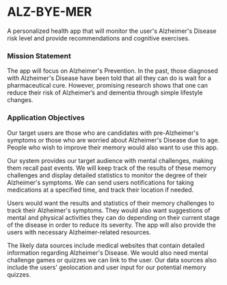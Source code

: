 # ALZ-BYE-MER
A personalized health app that will monitor the user's Alzheimer's Disease risk level and provide recommendations and cognitive exercises.

### Mission Statement

The app will focus on Alzheimer's Prevention.
In the past, those diagnosed with Alzheimer's Disease have been told that all they can do is wait for a pharmaceutical cure.  However, promising research shows that one can reduce their risk of Alzheimer’s and dementia through simple lifestyle changes. 

### Application Objectives

Our target users are those who are candidates with pre-Alzheimer's symptoms or those who are worried about Alzheimer's Disease due to age.  People who wish to improve their memory would also want to use this app.

Our system provides our target audience with mental challenges, making them recall past events.  We will keep track of the results of these memory challenges and display detailed statistics to monitor the degree of their Alzheimer's symptoms.  We can send users notifications for taking medications at a specified time, and track their location if needed.

Users would want the results and statistics of their memory challenges to track their Alzheimer's symptoms.  They would also want suggestions of mental and physical activities they can do depending on their current stage of the disease in order to reduce its severity. The app will also provide the users with necessary Alzheimer-related resources.

The likely data sources include medical websites that contain detailed information regarding Alzheimer's Disease.  We would also need mental challenge games or quizzes we can link to the user.  Our data sources also include the users' geolocation and user input for our potential memory quizzes. 
